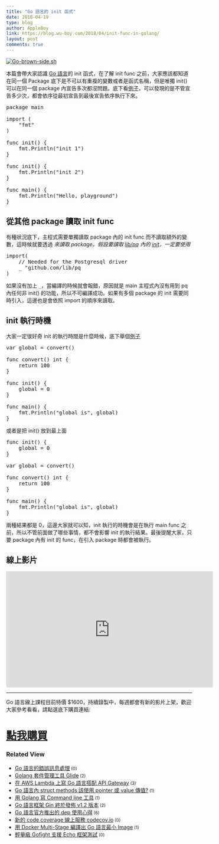 ```yaml
---
title: "Go 語言的 init 函式"
date: 2018-04-19
type: blog
author: AppleBoy
link: https://blog.wu-boy.com/2018/04/init-func-in-golang/
layout: post
comments: true
---
```


<a href="https://www.flickr.com/photos/appleboy/24407557644/in/dateposted-public/" title="Go-brown-side.sh"><img src="https://i1.wp.com/farm2.staticflickr.com/1622/24407557644_36087ca6de.jpg?w=840&#038;ssl=1" alt="Go-brown-side.sh" data-recalc-dims="1" /></a>

本篇會帶大家認識 <a href="https://golang.org">Go 語言</a>的 init 函式，在了解 init func 之前，大家應該都知道在同一個 Package 底下是不可以有重複的變數或者是函式名稱，但是唯獨 init() 可以在同一個 package 內宣告多次都沒問題。底下看<a href="https://play.golang.org/p/AN-6MK4qVVL">例子</a>，可以發現的是不管宣告多少次，都會依序從最初宣告到最後宣告依序執行下來。

<pre class="brush: go; title: ; notranslate">
package main

import (
    &quot;fmt&quot;
)

func init() {
    fmt.Println(&quot;init 1&quot;)
}

func init() {
    fmt.Println(&quot;init 2&quot;)
}

func main() {
    fmt.Println(&quot;Hello, playground&quot;)
}
</pre>

<span id="more-7013"></span>

<h2>從其他 package 讀取 init func</h2>

有種狀況底下，主程式需要單獨讀取 package 內的 init func 而不讀取額外的變數，這時候就要透過 <code>_</code> 來讀取 package。假設要讀取 <a href="https://github.com/lib/pq">lib/pq</a> 內的 <a href="https://github.com/lib/pq/blob/master/conn.go#L48-L50">init</a>，一定要使用 <code>_</code>

<pre class="brush: go; title: ; notranslate">
import(
    // Needed for the Postgresql driver
    _ &quot;github.com/lib/pq
)
</pre>

如果沒有加上 <code>_</code>，當編譯的時候就會報錯，原因就是 main 主程式內沒有用到 pq 內任何非 init() 的功能，所以不可編譯成功。如果有多個 package 的 init 需要同時引入，這邊也是會依照 import 的順序來讀取。

<h2>init 執行時機</h2>

大家一定很好奇 init 的執行時間是什麼時候，底下舉個<a href="https://github.com/go-training/training/blob/990af0ec6605e1e5f9ce239cc9380d79d80ddbce/example16-init-func/main.go#L10-L22">例子</a>

<pre class="brush: go; title: ; notranslate">
var global = convert()

func convert() int {
    return 100
}

func init() {
    global = 0
}

func main() {
    fmt.Println(&quot;global is&quot;, global)
}
</pre>

或者是把 init() 放到最上面

<pre class="brush: go; title: ; notranslate">
func init() {
    global = 0
}

var global = convert()

func convert() int {
    return 100
}

func main() {
    fmt.Println(&quot;global is&quot;, global)
}
</pre>

兩種結果都是 0，這邊大家就可以知，init 執行的時機會是在執行 main func 之前，所以不管前面做了哪些事情，都不會影響 init 的執行結果。最後提醒大家，只要 package 內有 init 的 func，在引入 package 時都會被執行。

<h2>線上影片</h2>

<iframe width="560" height="315" src="https://www.youtube.com/embed/WXMUWMsRTjQ" frameborder="0" allow="autoplay; encrypted-media" allowfullscreen></iframe>

<hr />

Go 語言線上課程目前特價 $1600，持續錄製中，每週都會有新的影片上架，歡迎大家參考看看，請點選底下購買連結:

<h1><a href="http://bit.ly/intro-golang">點我購買</a></h1>
<div class="wp_rp_wrap  wp_rp_plain" ><div class="wp_rp_content"><h3 class="related_post_title">Related View</h3><ul class="related_post wp_rp"><li data-position="0" data-poid="in-6671" data-post-type="none" ><a href="https://blog.wu-boy.com/2017/03/error-handler-in-golang/" class="wp_rp_title">Go 語言的錯誤訊息處理</a><small class="wp_rp_comments_count"> (0)</small><br /></li><li data-position="1" data-poid="in-6342" data-post-type="none" ><a href="https://blog.wu-boy.com/2016/05/package-management-for-golang-glide/" class="wp_rp_title">Golang 套件管理工具 Glide</a><small class="wp_rp_comments_count"> (2)</small><br /></li><li data-position="2" data-poid="in-6953" data-post-type="none" ><a href="https://blog.wu-boy.com/2018/01/write-golang-in-aws-lambda/" class="wp_rp_title">在 AWS Lambda 上寫 Go 語言搭配 API Gateway</a><small class="wp_rp_comments_count"> (3)</small><br /></li><li data-position="3" data-poid="in-6721" data-post-type="none" ><a href="https://blog.wu-boy.com/2017/05/go-struct-method-pointer-or-value/" class="wp_rp_title">Go 語言內 struct methods 該使用 pointer 或 value 傳值?</a><small class="wp_rp_comments_count"> (1)</small><br /></li><li data-position="4" data-poid="in-6661" data-post-type="none" ><a href="https://blog.wu-boy.com/2017/02/write-command-line-in-golang/" class="wp_rp_title">用 Golang 寫 Command line 工具</a><small class="wp_rp_comments_count"> (1)</small><br /></li><li data-position="5" data-poid="in-6772" data-post-type="none" ><a href="https://blog.wu-boy.com/2017/07/go-framework-gin-release-v1-2/" class="wp_rp_title">Go 語言框架 Gin 終於發佈 v1.2 版本</a><small class="wp_rp_comments_count"> (2)</small><br /></li><li data-position="6" data-poid="in-6674" data-post-type="none" ><a href="https://blog.wu-boy.com/2017/03/golang-dependency-management-tool-dep/" class="wp_rp_title">Go 語言官方推出的 dep 使用心得</a><small class="wp_rp_comments_count"> (6)</small><br /></li><li data-position="7" data-poid="in-6452" data-post-type="none" ><a href="https://blog.wu-boy.com/2016/07/new-coverage-service-codecov-io/" class="wp_rp_title">新的 code coverage 線上服務 codecov.io</a><small class="wp_rp_comments_count"> (0)</small><br /></li><li data-position="8" data-poid="in-6714" data-post-type="none" ><a href="https://blog.wu-boy.com/2017/04/build-minimal-docker-container-using-multi-stage-for-go-app/" class="wp_rp_title">用 Docker Multi-Stage 編譯出 Go 語言最小 Image</a><small class="wp_rp_comments_count"> (1)</small><br /></li><li data-position="9" data-poid="in-6597" data-post-type="none" ><a href="https://blog.wu-boy.com/2016/11/golang-gofight-support-echo-framework/" class="wp_rp_title">輕量級 Gofight 支援 Echo 框架測試</a><small class="wp_rp_comments_count"> (0)</small><br /></li></ul></div></div>